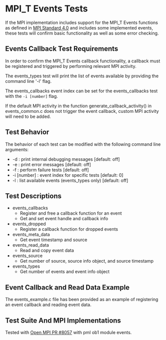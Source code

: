 # MPI_T Events Tests

If the MPI implementation includes support for the MPI_T Events functions as defined in [MPI Standard 4.0](https://www.mpi-forum.org/docs/mpi-4.0/mpi40-report.pdf) and includes some implemented events, these tests will confirm basic functionality as well as some error checking.

## Events Callback Test Requirements
In order to confirm the MPI_T Events callback functionality, a callback must be registered and triggered by performing relevant MPI activity.

The events_types test will print the list of events available by providing the command line '-l' flag.

The events_callbacks event index can be set for the events_callbacks test with the `-i [number]` flag.

If the default MPI activity in the function generate\_callback\_activity() in events_common.c does not trigger the event callback, custom MPI activity will need to be added.

## Test Behavior

The behavior of each test can be modified with the following command line arguments:

- -d : print internal debugging messages [default: off]
- -e : print error messages [default: off]
- -f : perform failure tests [default: off]
- -i [number] : event index for specific tests [default: 0]
- -l : list available events (events_types only) [default: off]

## Test Descriptions

- events_callbacks
  - Register and free a callback function for an event
  - Get and set event handle and callback info
- events_dropped
  - Register a callback function for dropped events
- events\_meta_data
  - Get event timestamp and source
- events\_read_data
  - Read and copy event data
- events_source
  - Get number of source, source info object, and source timestamp
- events_types
  - Get number of events and event info object

## Event Callback and Read Data Example
The events_example.c file has been provided as an example of registering an event callback and reading event data.

## Test Suite And MPI Implementations

Tested with [Open MPI PR #8057](https://github.com/open-mpi/ompi/pull/8057) with pml ob1 module events.